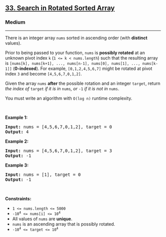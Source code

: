 <h2><a href="https://leetcode.com/problems/search-in-rotated-sorted-array/">33. Search in Rotated Sorted Array</a></h2><h3>Medium</h3><hr><div style="user-select: auto;"><p style="user-select: auto;">There is an integer array <code style="user-select: auto;">nums</code> sorted in ascending order (with <strong style="user-select: auto;">distinct</strong> values).</p>

<p style="user-select: auto;">Prior to being passed to your function, <code style="user-select: auto;">nums</code> is <strong style="user-select: auto;">possibly rotated</strong> at an unknown pivot index <code style="user-select: auto;">k</code> (<code style="user-select: auto;">1 &lt;= k &lt; nums.length</code>) such that the resulting array is <code style="user-select: auto;">[nums[k], nums[k+1], ..., nums[n-1], nums[0], nums[1], ..., nums[k-1]]</code> (<strong style="user-select: auto;">0-indexed</strong>). For example, <code style="user-select: auto;">[0,1,2,4,5,6,7]</code> might be rotated at pivot index <code style="user-select: auto;">3</code> and become <code style="user-select: auto;">[4,5,6,7,0,1,2]</code>.</p>

<p style="user-select: auto;">Given the array <code style="user-select: auto;">nums</code> <strong style="user-select: auto;">after</strong> the possible rotation and an integer <code style="user-select: auto;">target</code>, return <em style="user-select: auto;">the index of </em><code style="user-select: auto;">target</code><em style="user-select: auto;"> if it is in </em><code style="user-select: auto;">nums</code><em style="user-select: auto;">, or </em><code style="user-select: auto;">-1</code><em style="user-select: auto;"> if it is not in </em><code style="user-select: auto;">nums</code>.</p>

<p style="user-select: auto;">You must write an algorithm with <code style="user-select: auto;">O(log n)</code> runtime complexity.</p>

<p style="user-select: auto;">&nbsp;</p>
<p style="user-select: auto;"><strong style="user-select: auto;">Example 1:</strong></p>
<pre style="user-select: auto;"><strong style="user-select: auto;">Input:</strong> nums = [4,5,6,7,0,1,2], target = 0
<strong style="user-select: auto;">Output:</strong> 4
</pre><p style="user-select: auto;"><strong style="user-select: auto;">Example 2:</strong></p>
<pre style="user-select: auto;"><strong style="user-select: auto;">Input:</strong> nums = [4,5,6,7,0,1,2], target = 3
<strong style="user-select: auto;">Output:</strong> -1
</pre><p style="user-select: auto;"><strong style="user-select: auto;">Example 3:</strong></p>
<pre style="user-select: auto;"><strong style="user-select: auto;">Input:</strong> nums = [1], target = 0
<strong style="user-select: auto;">Output:</strong> -1
</pre>
<p style="user-select: auto;">&nbsp;</p>
<p style="user-select: auto;"><strong style="user-select: auto;">Constraints:</strong></p>

<ul style="user-select: auto;">
	<li style="user-select: auto;"><code style="user-select: auto;">1 &lt;= nums.length &lt;= 5000</code></li>
	<li style="user-select: auto;"><code style="user-select: auto;">-10<sup style="user-select: auto;">4</sup> &lt;= nums[i] &lt;= 10<sup style="user-select: auto;">4</sup></code></li>
	<li style="user-select: auto;">All values of <code style="user-select: auto;">nums</code> are <strong style="user-select: auto;">unique</strong>.</li>
	<li style="user-select: auto;"><code style="user-select: auto;">nums</code> is an ascending array that is possibly rotated.</li>
	<li style="user-select: auto;"><code style="user-select: auto;">-10<sup style="user-select: auto;">4</sup> &lt;= target &lt;= 10<sup style="user-select: auto;">4</sup></code></li>
</ul>
</div>